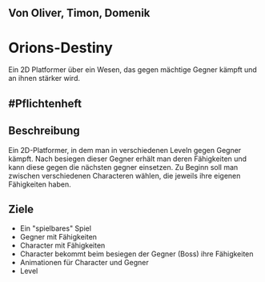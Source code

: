 ## Von Oliver, Timon, Domenik


# Orions-Destiny
Ein 2D Platformer über ein Wesen, das gegen mächtige Gegner kämpft und an ihnen stärker wird.

#Pflichtenheft
---
## Beschreibung 
Ein 2D-Platformer, in dem man in verschiedenen Leveln gegen Gegner kämpft.
Nach besiegen dieser Gegner erhält man deren Fähigkeiten und kann diese gegen die nächsten gegner einsetzen.
Zu Beginn soll man zwischen verschiedenen Characteren wählen, die jeweils ihre eigenen Fähigkeiten haben. 

## Ziele 
- Ein "spielbares" Spiel
- Gegner mit Fähigkeiten
- Character mit Fähigkeiten
- Character bekommt beim besiegen der Gegner (Boss) ihre Fähigkeiten 
- Animationen für Character und Gegner
- Level


